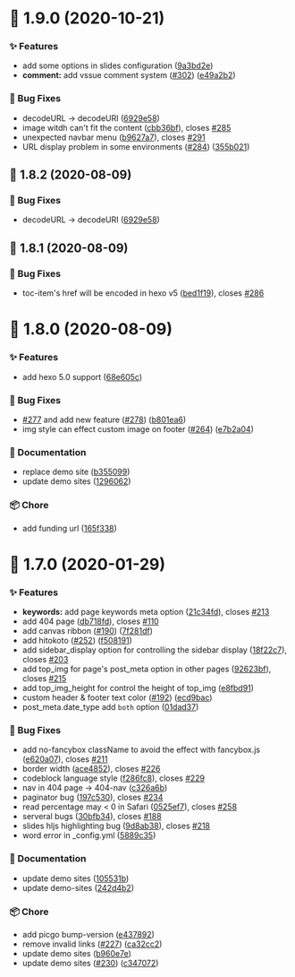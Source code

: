 # :tada: 1.9.0 (2020-10-21)


### :sparkles: Features

* add some options in slides configuration ([9a3bd2e](https://github.com/Molunerfinn/hexo-theme-melody/commit/9a3bd2e))
* **comment:** add vssue comment system ([#302](https://github.com/Molunerfinn/hexo-theme-melody/issues/302)) ([e49a2b2](https://github.com/Molunerfinn/hexo-theme-melody/commit/e49a2b2))


### :bug: Bug Fixes

* decodeURL -> decodeURI ([6929e58](https://github.com/Molunerfinn/hexo-theme-melody/commit/6929e58))
* image witdh can't fit the content ([cbb36bf](https://github.com/Molunerfinn/hexo-theme-melody/commit/cbb36bf)), closes [#285](https://github.com/Molunerfinn/hexo-theme-melody/issues/285)
* unexpected navbar menu ([b9627a7](https://github.com/Molunerfinn/hexo-theme-melody/commit/b9627a7)), closes [#291](https://github.com/Molunerfinn/hexo-theme-melody/issues/291)
* URL display problem in some environments ([#284](https://github.com/Molunerfinn/hexo-theme-melody/issues/284)) ([355b021](https://github.com/Molunerfinn/hexo-theme-melody/commit/355b021))



## :tada: 1.8.2 (2020-08-09)


### :bug: Bug Fixes

* decodeURL -> decodeURI ([6929e58](https://github.com/Molunerfinn/hexo-theme-melody/commit/6929e58))



## :tada: 1.8.1 (2020-08-09)


### :bug: Bug Fixes

* toc-item's href will be encoded in hexo v5 ([bed1f19](https://github.com/Molunerfinn/hexo-theme-melody/commit/bed1f19)), closes [#286](https://github.com/Molunerfinn/hexo-theme-melody/issues/286)



# :tada: 1.8.0 (2020-08-09)


### :sparkles: Features

* add hexo 5.0 support ([68e605c](https://github.com/Molunerfinn/hexo-theme-melody/commit/68e605c))


### :bug: Bug Fixes

* [#277](https://github.com/Molunerfinn/hexo-theme-melody/issues/277) and add new feature ([#278](https://github.com/Molunerfinn/hexo-theme-melody/issues/278)) ([b801ea6](https://github.com/Molunerfinn/hexo-theme-melody/commit/b801ea6))
* img style can effect custom image on footer ([#264](https://github.com/Molunerfinn/hexo-theme-melody/issues/264)) ([e7b2a04](https://github.com/Molunerfinn/hexo-theme-melody/commit/e7b2a04))


### :pencil: Documentation

* replace demo site ([b355099](https://github.com/Molunerfinn/hexo-theme-melody/commit/b355099))
* update demo sites ([1296062](https://github.com/Molunerfinn/hexo-theme-melody/commit/1296062))


### :package: Chore

* add funding url ([165f338](https://github.com/Molunerfinn/hexo-theme-melody/commit/165f338))



# :tada: 1.7.0 (2020-01-29)


### :sparkles: Features

* **keywords:** add page keywords meta option ([21c34fd](https://github.com/Molunerfinn/hexo-theme-melody/commit/21c34fd)), closes [#213](https://github.com/Molunerfinn/hexo-theme-melody/issues/213)
* add 404 page ([db718fd](https://github.com/Molunerfinn/hexo-theme-melody/commit/db718fd)), closes [#110](https://github.com/Molunerfinn/hexo-theme-melody/issues/110)
* add canvas ribbon ([#190](https://github.com/Molunerfinn/hexo-theme-melody/issues/190)) ([7f281df](https://github.com/Molunerfinn/hexo-theme-melody/commit/7f281df))
* add hitokoto ([#252](https://github.com/Molunerfinn/hexo-theme-melody/issues/252)) ([f508191](https://github.com/Molunerfinn/hexo-theme-melody/commit/f508191))
* add sidebar_display option for controlling the sidebar display ([18f22c7](https://github.com/Molunerfinn/hexo-theme-melody/commit/18f22c7)), closes [#203](https://github.com/Molunerfinn/hexo-theme-melody/issues/203)
* add top_img for page's post_meta option in other pages ([92623bf](https://github.com/Molunerfinn/hexo-theme-melody/commit/92623bf)), closes [#215](https://github.com/Molunerfinn/hexo-theme-melody/issues/215)
* add top_img_height for control the height of top_img ([e8fbd91](https://github.com/Molunerfinn/hexo-theme-melody/commit/e8fbd91))
* custom header & footer text color ([#192](https://github.com/Molunerfinn/hexo-theme-melody/issues/192)) ([ecd9bac](https://github.com/Molunerfinn/hexo-theme-melody/commit/ecd9bac))
* post_meta.date_type add `both` option ([01dad37](https://github.com/Molunerfinn/hexo-theme-melody/commit/01dad37))


### :bug: Bug Fixes

* add no-fancybox className to avoid the effect with fancybox.js ([e620a07](https://github.com/Molunerfinn/hexo-theme-melody/commit/e620a07)), closes [#211](https://github.com/Molunerfinn/hexo-theme-melody/issues/211)
* border width ([ace4852](https://github.com/Molunerfinn/hexo-theme-melody/commit/ace4852)), closes [#226](https://github.com/Molunerfinn/hexo-theme-melody/issues/226)
* codeblock language style ([f286fc8](https://github.com/Molunerfinn/hexo-theme-melody/commit/f286fc8)), closes [#229](https://github.com/Molunerfinn/hexo-theme-melody/issues/229)
* nav in 404 page -> 404-nav ([c326a6b](https://github.com/Molunerfinn/hexo-theme-melody/commit/c326a6b))
* paginator bug ([197c530](https://github.com/Molunerfinn/hexo-theme-melody/commit/197c530)), closes [#234](https://github.com/Molunerfinn/hexo-theme-melody/issues/234)
* read percentage may < 0 in Safari ([0525ef7](https://github.com/Molunerfinn/hexo-theme-melody/commit/0525ef7)), closes [#258](https://github.com/Molunerfinn/hexo-theme-melody/issues/258)
* serveral bugs ([30bfb34](https://github.com/Molunerfinn/hexo-theme-melody/commit/30bfb34)), closes [#188](https://github.com/Molunerfinn/hexo-theme-melody/issues/188)
* slides hljs highlighting bug ([9d8ab38](https://github.com/Molunerfinn/hexo-theme-melody/commit/9d8ab38)), closes [#218](https://github.com/Molunerfinn/hexo-theme-melody/issues/218)
* word error in _config.yml ([5889c35](https://github.com/Molunerfinn/hexo-theme-melody/commit/5889c35))


### :pencil: Documentation

* update demo sites ([105531b](https://github.com/Molunerfinn/hexo-theme-melody/commit/105531b))
* update demo-sites ([242d4b2](https://github.com/Molunerfinn/hexo-theme-melody/commit/242d4b2))


### :package: Chore

* add picgo bump-version ([e437892](https://github.com/Molunerfinn/hexo-theme-melody/commit/e437892))
* remove invalid links ([#227](https://github.com/Molunerfinn/hexo-theme-melody/issues/227)) ([ca32cc2](https://github.com/Molunerfinn/hexo-theme-melody/commit/ca32cc2))
* update demo sites ([b960e7e](https://github.com/Molunerfinn/hexo-theme-melody/commit/b960e7e))
* update demo sites ([#230](https://github.com/Molunerfinn/hexo-theme-melody/issues/230)) ([c347072](https://github.com/Molunerfinn/hexo-theme-melody/commit/c347072))




